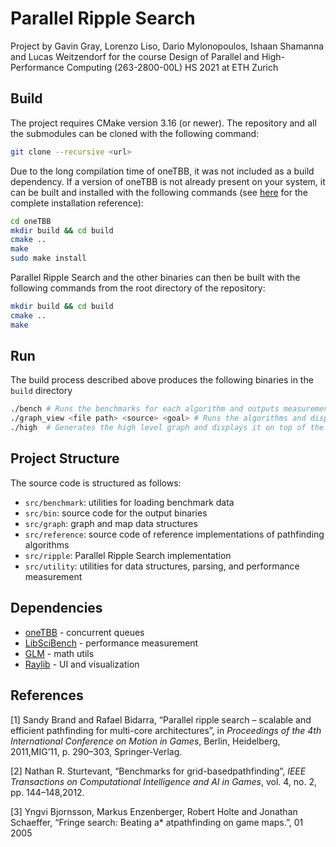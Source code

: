 # Parallel Ripple Search

Project by Gavin Gray, Lorenzo Liso, Dario Mylonopoulos, Ishaan Shamanna and Lucas Weitzendorf for the course Design of Parallel and High-Performance Computing (263-2800-00L) HS 2021 at ETH Zurich


## Build
The project requires CMake version 3.16 (or newer).
The repository and all the submodules can be cloned with the following command:
```bash
git clone --recursive <url>
```
Due to the long compilation time of oneTBB, it was not included as a build dependency. If a version of oneTBB is not already present on your system, it can be built and installed with the following commands (see [here](https://github.com/oneapi-src/oneTBB/blob/master/INSTALL.md) for the complete installation reference):
```bash
cd oneTBB
mkdir build && cd build
cmake ..
make
sudo make install
```

Parallel Ripple Search and the other binaries can then be built with the following commands from the root directory of the repository:
```bash
mkdir build && cd build
cmake ..
make
```

## Run

The build process described above produces the following binaries in the `build` directory
```bash
./bench # Runs the benchmarks for each algorithm and outputs measurements into <algorithm>.lsb
./graph_view <file path> <source> <goal> # Runs the algorithms and displays results
./high  # Generates the high level graph and displays it on top of the original graph
```

## Project Structure
The source code is structured as follows:
- `src/benchmark`: utilities for loading benchmark data
- `src/bin`: source code for the output binaries
- `src/graph`: graph and map data structures
- `src/reference`: source code of reference implementations of pathfinding algorithms
- `src/ripple`: Parallel Ripple Search implementation
- `src/utility`: utilities for data structures, parsing, and performance measurement

## Dependencies
- [oneTBB](https://oneapi-src.github.io/oneTBB/) - concurrent queues
- [LibSciBench](https://spcl.inf.ethz.ch/Research/Performance/LibLSB/) - performance measurement
- [GLM](https://glm.g-truc.net/0.9.9/index.html) - math utils
- [Raylib](https://www.raylib.com/) - UI and visualization

## References
[1] Sandy Brand and Rafael Bidarra, “Parallel ripple search – scalable and efficient pathfinding for multi-core architectures”,  in *Proceedings of the 4th International Conference on Motion in Games*, Berlin, Heidelberg, 2011,MIG’11, p. 290–303, Springer-Verlag.

[2] Nathan  R.  Sturtevant, “Benchmarks  for  grid-basedpathfinding”, *IEEE Transactions on Computational Intelligence and AI in Games*, vol. 4, no. 2, pp. 144–148,2012.

[3] Yngvi Bjornsson, Markus Enzenberger, Robert Holte and Jonathan Schaeffer,  “Fringe search:  Beating a* atpathfinding on game maps.”, 01 2005